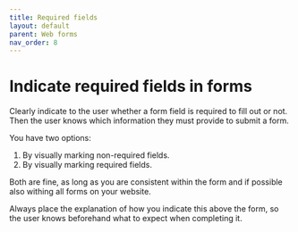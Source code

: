 ```yaml
---
title: Required fields
layout: default
parent: Web forms
nav_order: 8
---
```


# Indicate required fields in forms

Clearly indicate to the user whether a form field is required to fill out or not.
Then the user knows which information they must provide to submit a form. 

You have two options:

1. By visually marking non-required fields.
2. By visually marking required fields.

Both are fine, as long as you are consistent within the form and if possible also withing all forms on your website.

Always place the explanation of how you indicate this above the form, so the user knows beforehand what to expect when completing it. 
